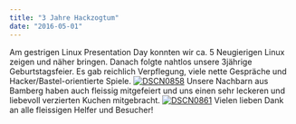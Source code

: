 ```yaml
---
title: "3 Jahre Hackzogtum"
date: "2016-05-01"
---
```


Am gestrigen Linux Presentation Day konnten wir ca. 5 Neugierigen Linux zeigen und näher bringen. Danach folgte nahtlos unsere 3jährige Geburtstagsfeier. Es gab reichlich Verpflegung, viele nette Gespräche und Hacker/Bastel-orientierte Spiele. [![DSCN0858](images/DSCN0858-300x225.jpg)](https://hackzogtum-coburg.de/wp-content/uploads/2016/05/DSCN0858.jpg) Unsere Nachbarn aus Bamberg haben auch fleissig mitgefeiert und uns einen sehr leckeren und liebevoll verzierten Kuchen mitgebracht. [![DSCN0861](images/DSCN0861-300x225.jpg)](https://hackzogtum-coburg.de/wp-content/uploads/2016/05/DSCN0861.jpg) Vielen lieben Dank an alle fleissigen Helfer und Besucher!
